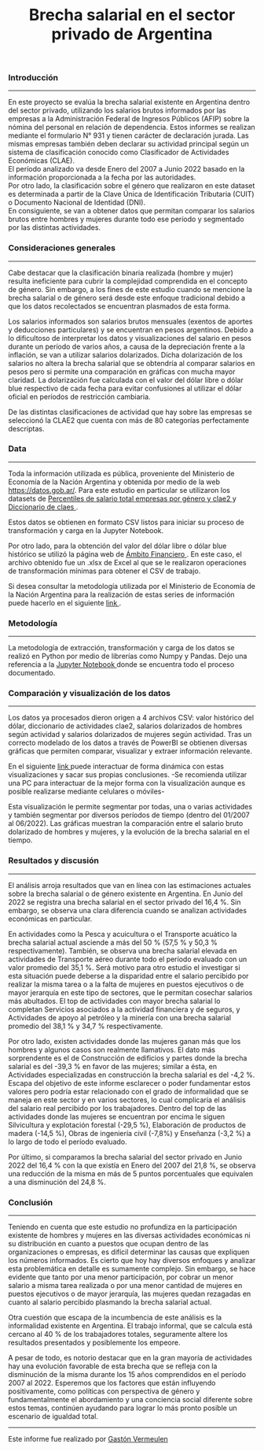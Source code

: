 <h1 align=center><font size = 6>Brecha salarial en el sector privado de Argentina</font></h1>
<br>

###  **Introducción**
***
En este proyecto se evalúa la brecha salarial existente en Argentina dentro del sector privado, utilizando los salarios brutos informados por las empresas a la Administración Federal de Ingresos Públicos (AFIP) sobre la nómina del personal en relación de dependencia. Estos informes se realizan mediante el formulario N° 931 y tienen carácter de declaración jurada. Las mismas empresas también deben declarar su actividad principal según un sistema de clasificación conocido como Clasificador de Actividades Económicas (CLAE).  
El período analizado va desde Enero del 2007 a Junio 2022 basado en la información proporcionada a la fecha por las autoridades.  
Por otro lado, la clasificación sobre el género que realizaron en este dataset es determinada a partir de la Clave Única de Identificación Tributaria (CUIT) o Documento Nacional de Identidad (DNI).  
En consiguiente, se van a obtener datos que permitan comparar los salarios brutos entre hombres y mujeres durante todo ese período y segmentado por las distintas actividades.


### **Consideraciones generales**
***
Cabe destacar que la clasificación binaria realizada (hombre y mujer) resulta ineficiente para cubrir la complejidad comprendida en el concepto de género. Sin embargo, a los fines de este estudio cuando se mencione la brecha salarial o de género será desde este enfoque tradicional debido a que los datos recolectados se encuentran plasmados de esta forma.  

Los salarios informados son salarios brutos mensuales (exentos de aportes y deducciones  particulares) y se encuentran en pesos argentinos. Debido a lo dificultoso de interpretar los datos y visualizaciones del salario en pesos durante un período de varios años, a causa de la depreciación frente a la inflación, se van a utilizar salarios dolarizados. Dicha dolarización de los salarios no altera la brecha salarial que se obtendría al comparar salarios en pesos pero si permite una comparación en gráficas con mucha mayor claridad. La dolarización fue calculada con el valor del dólar libre o dólar blue respectivo de cada fecha para evitar confusiones al utilizar el dólar oficial en períodos de restricción cambiaria.  

De las distintas clasificaciones de actividad que hay sobre las empresas se seleccionó la CLAE2 que cuenta con más de 80 categorías perfectamente descriptas.

### **Data**
***
Toda la información utilizada es pública, proveniente del Ministerio de Economía de la Nación Argentina y obtenida por medio de la web https://datos.gob.ar/. Para este estudio en particular se utilizaron los datasets de <a href='http://datos.produccion.gob.ar/dataset/803a2436-0240-4f87-916b-25cad0213918/archivo/'> Percentiles de salario total empresas por género y clae2 </a> y <a href='http://datos.produccion.gob.ar/dataset/803a2436-0240-4f87-916b-25cad0213918/archivo/82c6602b-0138-4de5-a7c3-33e397750dec'> Diccionario de claes </a>.    

Estos datos se obtienen en formato CSV listos para iniciar su proceso de transformación y carga en la Jupyter Notebook.

Por otro lado, para la obtención del valor del dólar libre o dólar blue histórico se utilizó la página web de <a href='https://www.ambito.com/contenidos/dolar-informal-historico.html'> Ámbito Financiero </a>. En este caso, el archivo obtenido fue un .xlsx de Excel al que se le realizaron operaciones de transformación mínimas para obtener el CSV de trabajo.

Si desea consultar la metodología utilizada por el Ministerio de Economía de la Nación Argentina para la realización de estas series de información puede hacerlo en el siguiente  <a href='https://datos.gob.ar/dataset/produccion-percentiles-salarios-por-genero-actividad/archivo/produccion_3bcac8aa-7636-4e18-80d3-1f63da309ec3'>  link </a>.

### **Metodología**
***
La metodología de extracción, transformación y carga de los datos se realizó en Python por medio de librerías como Numpy y Pandas. Dejo una referencia a la <a href='https://github.com/gastonvermeulen/brecha_salarial/blob/main/notebooks/brecha_salarial_notebook.ipynb'> Jupyter Notebook </a> donde se encuentra todo el proceso documentado. 


### **Comparación y visualización de los datos**
***
Los datos ya procesados dieron origen a 4 archivos CSV: valor histórico del dólar, diccionario de actividades clae2, salarios dolarizados de hombres según actividad y salarios dolarizados de mujeres según actividad. Tras un correcto modelado de los datos a través de PowerBI se obtienen diversas gráficas que permiten comparar, visualizar y extraer información relevante.

En el siguiente <a href='https://app.powerbi.com/view?r=eyJrIjoiNmU3NDM4NzMtNDhmYi00YjNhLWFkNmItZGMxYTBjMGU1MDkwIiwidCI6Ijk2ZTcyZDA0LTU3MGQtNGM2YS1hNzNkLTQzMmM2Y2EwNTU0NSJ9'> link </a> puede interactuar de forma dinámica con estas visualizaciones y sacar sus propias conclusiones. -Se recomienda utilizar una PC para interactuar de la mejor forma con la visualización aunque es posible realizarse mediante celulares o móviles-

Esta visualización le permite segmentar por todas, una o varias actividades y también segmentar por diversos períodos de tiempo (dentro del 01/2007 al 06/2022). Las gráficas muestran la comparación entre el salario bruto dolarizado de hombres y mujeres, y la evolución de la brecha salarial en el tiempo.

### **Resultados y discusión**
***
El análisis arroja resultados que van en línea con las estimaciones actuales sobre la brecha salarial o de género existente en Argentina. En Junio del 2022 se registra una brecha salarial en el sector privado del 16,4 %. Sin embargo, se observa una clara diferencia cuando se analizan actividades económicas en particular.

En actividades como la Pesca y acuicultura o el Transporte acuático la brecha salarial actual asciende a más del 50 % (57,5 % y 50,3 % respectivamente). También, se observa una brecha salarial elevada en actividades de Transporte aéreo durante todo el período evaluado con un valor promedio del 35,1 %. Será motivo para otro estudio el investigar si esta situación puede deberse a la disparidad entre el salario percibido por realizar la misma tarea o a la falta de mujeres en puestos ejecutivos o de mayor jerarquía en este tipo de sectores, que le permitan cosechar salarios más abultados. El top de actividades con mayor brecha salarial lo completan Servicios asociados a la actividad financiera y de seguros, y Actividades de apoyo al petróleo y la minería con una brecha salarial promedio del 38,1 % y 34,7 % respectivamente.

Por otro lado, existen actividades donde las mujeres ganan más que los hombres y algunos casos son realmente llamativos. El dato más sorprendente es el de Construcción de edificios y partes donde la brecha salarial es del -39,3 % en favor de las mujeres; similar a ésta, en Actividades especializadas en construcción la brecha salarial es del -4,2 %. Escapa del objetivo de este informe esclarecer o poder fundamentar estos valores pero podría estar relacionado con el grado de informalidad que se maneja en este sector y en varios sectores, lo cual complicaría el análisis del salario real percibido por los trabajadores. Dentro del top de las actividades donde las mujeres se encuentran por encima le siguen Silvicultura y explotación forestal (-29,5 %), Elaboración de productos de madera (-14,5 %), Obras de ingeniería civil (-7,8%) y Enseñanza (-3,2 %) a lo largo de todo el período evaluado.

Por último, si comparamos la brecha salarial del sector privado en Junio 2022 del 16,4 % con la que existía en Enero del 2007 del 21,8 %, se observa una reducción de la misma en más de 5 puntos porcentuales que equivalen a una disminución del 24,8 %.

### **Conclusión**
***
Teniendo en cuenta que este estudio no profundiza en la participación existente de hombres y mujeres en las diversas actividades económicas ni su distribución en cuanto a puestos que ocupan dentro de las organizaciones o empresas, es difícil determinar las causas que expliquen los números informados. Es cierto que hoy hay diversos enfoques y analizar esta problemática en detalle es sumamente complejo. Sin embargo, se hace evidente que tanto por una menor participación, por cobrar un menor salario a misma tarea realizada o por una menor cantidad de mujeres en puestos ejecutivos o de mayor jerarquía, las mujeres quedan rezagadas en cuanto al salario percibido plasmando la brecha salarial actual.

Otra cuestión que escapa de la incumbencia de este análisis es la informalidad existente en Argentina. El trabajo informal, que se calcula está cercano al 40 % de los trabajadores totales, seguramente altere los resultados presentados y posiblemente los empeore.

A pesar de todo, es notorio destacar que en la gran mayoría de actividades hay una evolución favorable de esta brecha que se refleja con la disminución de la misma durante los 15 años comprendidos en el período 2007 al 2022. Esperemos que los factores que están influyendo positivamente, como políticas con perspectiva de género y fundamentalmente el abordamiento y una conciencia social diferente sobre estos temas, continúen ayudando para lograr lo más pronto posible un escenario de igualdad total.
 

***
Este informe fue realizado por  <a href='https://www.linkedin.com/in/gast%C3%B3n-vermeulen-73a93239/'> Gastón Vermeulen </a>
